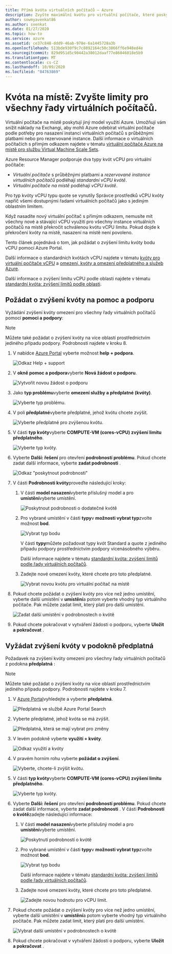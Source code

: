 ```yaml
---
title: Přímá kvóta virtuálních počítačů – Azure
description: Zvyšte maximální kvótu pro virtuální počítače, které poskytují model využití Azure, který vám umožní v Exchangi snížit náklady na to, aby se virtuální počítače v Azure odebraly podle potřeby.
author: sowmyavenkat86
ms.author: svenkat
ms.date: 01/27/2020
ms.topic: how-to
ms.service: azure
ms.assetid: ce37c848-ddd9-46ab-978e-6a1445728a3b
ms.openlocfilehash: 513bde930f9c7c8892164c50c3866ff6e948ed4e
ms.sourcegitcommit: 829d951d5c90442a38012daaf77e86046018e5b9
ms.translationtype: MT
ms.contentlocale: cs-CZ
ms.lasthandoff: 10/09/2020
ms.locfileid: "84763869"
---
```

# <a name="spot-quota-increase-limits-for-all-vm-series"></a>Kvóta na místě: Zvyšte limity pro všechny řady virtuálních počítačů.

Virtuální počítače na místě poskytují jiný model využití Azure. Umožňují vám snížit náklady na Exchangi, aby mohli Azure odebírat virtuální počítače podle potřeby pro nasazení instancí virtuálních počítačů s průběžnými platbami nebo pro rezervované instance. Další informace o virtuálních počítačích s přímým odkazem najdete v tématu [virtuální počítače Azure na místě pro službu Virtual Machine Scale Sets](../../virtual-machine-scale-sets/use-spot.md).

Azure Resource Manager podporuje dva typy kvót vCPU pro virtuální počítače:

* *Virtuální počítače* s průběžnými platbami a *rezervované instance virtuálních počítačů* podléhají *standardní vCPU kvótě*.
* *Virtuální počítače na místě* podléhají *vCPU kvótě*.

Pro typ kvóty vCPU typu quote se vynutily Správce prostředků vCPU kvóty napříč všemi dostupnými řadami virtuálních počítačů jako s jediným oblastním limitem.

Když nasadíte nový virtuální počítač s přímým odkazem, nemusíte mít všechny nové a stávající vCPU využití pro všechny instance virtuálních počítačů na místě překročit schválenou kvótu vCPU limitu. Pokud dojde k překročení kvóty na místě, nasazení na místě není povoleno.

Tento článek pojednává o tom, jak požádat o zvýšení limitu kvóty bodu vCPU pomocí Azure Portal.

Další informace o standardních kvótách vCPU najdete v tématu [kvóty pro virtuální počítače vCPU](../../virtual-machines/windows/quotas.md) a [omezení, kvóty a omezení předplatného a služeb Azure](../../azure-resource-manager/management/azure-subscription-service-limits.md).

Další informace o zvýšení limitu vCPU podle oblasti najdete v tématu [standardní kvóta: zvýšení limitů podle oblasti](regional-quota-requests.md).

## <a name="request-a-quota-limit-increase-from-help--support"></a>Požádat o zvýšení kvóty na pomoc a podporu

Vyžádání zvýšení kvóty omezení pro všechny řady virtuálních počítačů pomocí **pomoci a podpory**:

> [!NOTE]
> Můžete také požádat o zvýšení kvóty na více oblastí prostřednictvím jediného případu podpory. Podrobnosti najdete v kroku 8.

1. V nabídce [Azure Portal](https://portal.azure.com) vyberte možnost **help + podpora**.

   ![Odkaz Help + support](./media/resource-manager-core-quotas-request/help-plus-support.png)

1. V **okně pomoc a podpora**vyberte **Nová žádost o podporu**.

    ![Vytvořit novou žádost o podporu](./media/resource-manager-core-quotas-request/new-support-request.png)

1. Jako **typ problému**vyberte **omezení služby a předplatné (kvóty)**.

   ![Vyberte typ problému.](./media/resource-manager-core-quotas-request/select-quota-issue-type.png)

1. V poli **předplatné**vyberte předplatné, jehož kvótu chcete zvýšit.

   ![Vyberte předplatné pro zvýšenou kvótu.](./media/resource-manager-core-quotas-request/select-subscription-support-request.png)

1. V části **typ kvóty**vyberte **COMPUTE-VM (cores-vCPU) zvýšení limitu předplatného**.

   ![Vyberte typ kvóty.](./media/resource-manager-core-quotas-request/select-quota-type.png)

1. Vyberte **Další: řešení** pro otevření **podrobností problému**. Pokud chcete zadat další informace, vyberte **zadat podrobnosti** .

   ![Odkaz "poskytnout podrobnosti"](./media/resource-manager-core-quotas-request/provide-details-link.png)

1. V části **Podrobnosti kvóty**proveďte následující kroky:

   1. V části **model nasazení**vyberte příslušný model a pro **umístění**vyberte umístění.

      ![Poskytnout podrobnosti o dodatečné kvótě](./media/resource-manager-core-quotas-request/quota-details-deployment-locations.png)

   1. Pro vybrané umístění v části **typy**v **možnosti vybrat typ**zvolte možnost **bod**.

      ![Vybrat typ bodu](./media/resource-manager-core-quotas-request/select-spot-type.png)

       V části **typy**můžete požadovat typy kvót Standard a quote z jediného případu podpory prostřednictvím podpory vícenásobného výběru.

       Další informace najdete v tématu [standardní kvóta: zvýšení limitů podle řady virtuálních počítačů](per-vm-quota-requests.md).

   1. Zadejte nové omezení kvóty, které chcete pro toto předplatné.

      ![Vybrat novou kvótu pro virtuální počítač na místě](./media/resource-manager-core-quotas-request/spot-set-new-quota.png)

1. Pokud chcete požádat o zvýšení kvóty pro více než jedno umístění, vyberte další umístění v **umístění**a potom vyberte vhodný typ virtuálního počítače. Pak můžete zadat limit, který platí pro další umístění.

   ![Zadat další umístění v podrobnostech o kvótě](./media/resource-manager-core-quotas-request/quota-details-multiple-locations.png)

1. Pokud chcete pokračovat v vytváření žádosti o podporu, vyberte **Uložit a pokračovat** .

## <a name="request-a-quota-limit-increase-from-the-subscriptions-pane"></a>Vyžádat zvýšení kvóty v podokně předplatná

Požadavek na zvýšení kvóty omezení pro všechny řady virtuálních počítačů z podokna **předplatná** :

> [!NOTE]
> Můžete také požádat o zvýšení kvóty na více oblastí prostřednictvím jediného případu podpory. Podrobnosti najdete v kroku 7.

1. V [Azure Portal](https://portal.azure.com)vyhledejte a vyberte **předplatná**.

   ![Předplatná ve službě Azure Portal Search](./media/resource-manager-core-quotas-request/search-for-subscriptions.png)

1. Vyberte předplatné, jehož kvóta se má zvýšit.

   ![Předplatná, která se mají vybrat pro změny](./media/resource-manager-core-quotas-request/select-subscription-change-quota.png)

1. V levém podokně vyberte **využití + kvóty**.

   ![Odkaz využití a kvóty](./media/resource-manager-core-quotas-request/select-usage-plus-quotas.png)

1. V pravém horním rohu vyberte **požádat o zvýšení**.

   ![Vyberte, chcete-li zvýšit kvótu.](./media/resource-manager-core-quotas-request/request-increase-from-subscription.png)

1. V části **typ kvóty**vyberte **COMPUTE-VM (cores-vCPU) zvýšení limitu předplatného**.

   ![Vyberte typ kvóty.](./media/resource-manager-core-quotas-request/select-quota-type.png)

1. Vyberte **Další: řešení** pro otevření **podrobností problému**. Pokud chcete zadat další informace, vyberte **zadat podrobnosti** . V části **Podrobnosti o kvótě**zadejte následující informace:

   1. V části **model nasazení**vyberte příslušný model a pro **umístění**vyberte umístění.

      ![Poskytnutí podrobností o kvótě](./media/resource-manager-core-quotas-request/quota-details-deployment-locations.png)

   1. Pro vybrané umístění v části **typy**v **možnosti vybrat typ**zvolte možnost **bod**.

      ![Vybrat typ bodu](./media/resource-manager-core-quotas-request/select-spot-type.png)

      Další informace najdete v tématu [standardní kvóta: zvýšení limitů podle řady virtuálních počítačů](per-vm-quota-requests.md).

   1. Zadejte nové omezení kvóty, které chcete pro toto předplatné.

      ![Zadejte novou hodnotu pro vCPU limit.](./media/resource-manager-core-quotas-request/spot-set-new-quota.png)

1. Pokud chcete požádat o zvýšení kvóty pro více než jedno umístění, vyberte další umístění v **umístění**a potom vyberte vhodný typ virtuálního počítače. Pak můžete zadat limit, který platí pro další umístění.

   ![Vybrat další umístění v podrobnostech o kvótě](./media/resource-manager-core-quotas-request/quota-details-multiple-locations.png)

1. Pokud chcete pokračovat v vytváření žádosti o podporu, vyberte **Uložit a pokračovat** .
